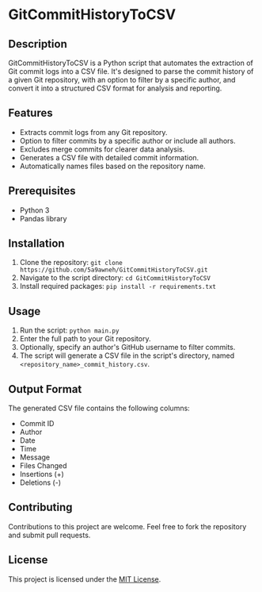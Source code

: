 # GitCommitHistoryToCSV

## Description
GitCommitHistoryToCSV is a Python script that automates the extraction of Git commit logs into a CSV file. It's designed to parse the commit history of a given Git repository, with an option to filter by a specific author, and convert it into a structured CSV format for analysis and reporting.

## Features
- Extracts commit logs from any Git repository.
- Option to filter commits by a specific author or include all authors.
- Excludes merge commits for clearer data analysis.
- Generates a CSV file with detailed commit information.
- Automatically names files based on the repository name.

## Prerequisites
- Python 3
- Pandas library

## Installation
1. Clone the repository: `git clone https://github.com/5a9awneh/GitCommitHistoryToCSV.git`
2. Navigate to the script directory: `cd GitCommitHistoryToCSV`
3. Install required packages: `pip install -r requirements.txt`

## Usage
1. Run the script: `python main.py`
2. Enter the full path to your Git repository.
3. Optionally, specify an author's GitHub username to filter commits.
4. The script will generate a CSV file in the script's directory, named `<repository_name>_commit_history.csv`.

## Output Format
The generated CSV file contains the following columns:
- Commit ID
- Author
- Date
- Time
- Message
- Files Changed
- Insertions (+)
- Deletions (-)

## Contributing
Contributions to this project are welcome. Feel free to fork the repository and submit pull requests.

## License
This project is licensed under the [MIT License](LICENSE).
